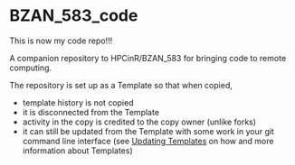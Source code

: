 # BZAN_583_code

This is now my code repo!!!

A companion repository to HPCinR/BZAN_583 for bringing code to remote computing.

The repository is set up as a Template so that when copied,  

- template history is not copied  
- it is disconnected from the Template  
- activity in the copy is credited to the copy owner (unlike forks)  
- it can still be updated from the Template with some work in your git command line interface (see [Updating Templates](https://www.howtogeek.com/devops/how-to-create-and-manage-github-templates-to-easily-create-new-projects/) on how and more information about Templates)  
